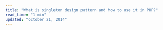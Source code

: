 ```yaml
---
title: "What is singleton design pattern and how to use it in PHP?"
read_time: "1 min"
updated: "october 21, 2014"
---
```


